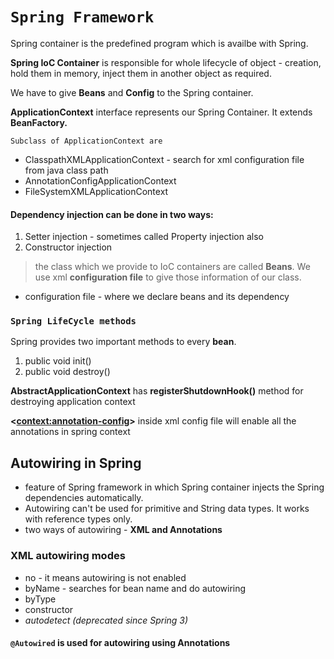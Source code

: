 # ```Spring Framework```

Spring container is the predefined program which is availbe with Spring.

**Spring IoC Container** is responsible for whole lifecycle of object - creation, hold them in memory, inject them in another object as required.

We have to give **Beans** and **Config** to the Spring container.

**ApplicationContext** interface represents our Spring Container. It extends **BeanFactory.**

```Subclass of ApplicationContext are```
- ClasspathXMLApplicationContext - search for xml configuration file from java class path
- AnnotationConfigApplicationContext 
- FileSystemXMLApplicationContext

#### Dependency injection can be done in two ways:
1. Setter injection - sometimes called Property injection also
2. Constructor injection

> the class which we provide to IoC containers are called **Beans**. We use xml **configuration file** to give those information of our class.
- configuration file - where we declare beans and its dependency

### ```Spring LifeCycle methods```
Spring provides two important methods to every **bean**.
1. public void init()
2. public void destroy()

**AbstractApplicationContext** has **registerShutdownHook()** method for destroying application context

**<<context:annotation-config>>** inside xml config file will enable all the annotations in spring context

## Autowiring in Spring
- feature of Spring framework in which Spring container injects the Spring dependencies automatically.
- Autowiring can't be used for primitive and String data types. It works with reference types only.
- two ways of autowiring - **XML and Annotations**

### XML autowiring modes
- no - it means autowiring is not enabled
- byName - searches for bean name and do autowiring
- byType
- constructor
- _autodetect (deprecated since Spring 3)_

#### ```@Autowired``` is used for autowiring using Annotations

